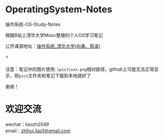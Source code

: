 # OperatingSystem-Notes
操作系统-OS-Study-Notes  

根据B站上清华大学Mooc整理的个人OS学习笔记  

公开课源地址：[操作系统_清华大学(向勇、陈渝)](https://www.bilibili.com/video/BV1js411b7vg?p=1)  

:star:

注意：笔记中的图片使用`.\pics\xxx.png`相对路径，github上可能无法正常显示，把`pics`文件夹和笔记下载到本地就好了

谢谢​！



# 欢迎交流

wechat：liaozh2049   
email：zhihui.liao1@gmail.com